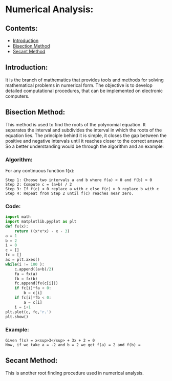 # Numerical Analysis:

## Contents:
+ [Introduction](#introduction)
+ [Bisection Method](#bisection-method)
+ [Secant Method](#secant-method)

## Introduction:
It is the branch of mathematics that provides tools and methods for solving mathematical problems in numerical form. The objective is to develop detailed computational procedures, that can be implemented on electronic computers.

## Bisection Method:

This method is used to find the roots of the polynomial equation. It separates the interval and subdivides the interval in which the roots of the equation lies. The principle behind it is simple, it closes the gap between the positive and negative intervals until it reaches closer to the correct answer. So a better understanding would be through the algorithm and an example:
### Algorithm:
For any continuous function f(x):
```
Step 1: Choose two intervals a and b where f(a) < 0 and f(b) > 0
Step 2: Compute c = (a+b) / 2
Step 3: If f(c) < 0 replace a with c else f(c) > 0 replace b with c
Step 4: Repeat from Step 2 until f(c) reaches near zero.
```
### Code:
```python
import math
import matplotlib.pyplot as plt
def fx(x):
    return ((x*x*x) - x - 3)
a = 1
b = 2
i = 0
c = []
fc = []
ax = plt.axes()
while(i != 100 ):
    c.append((a+b)/2)
    fa = fx(a)
    fb = fx(b)
    fc.append(fx(c[i]))
    if fc[i]*fa < 0:
        b = c[i]
    if fc[i]*fb < 0:
        a = c[i]
    i = i+1
plt.plot(c, fc,'r.')
plt.show()
```

### Example:
```
Given f(x) = x<sup>3</sup> + 3x + 2 = 0
Now, if we take a = -2 and b = 2 we get f(a) = 2 and f(b) = 
```

## Secant Method:

This is another root finding procedure used in numerical analysis.
